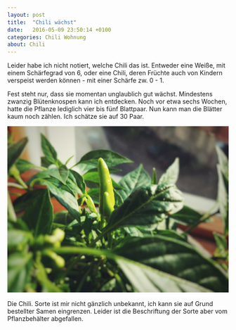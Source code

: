 ```yaml
---
layout: post
title:  "Chili wächst"
date:   2016-05-09 23:50:14 +0100
categories: Chili Wohnung
about: Chili
---
```


Leider habe ich nicht notiert, welche Chili das ist. Entweder eine Weiße, mit einem Schärfegrad von 6, oder eine Chili, deren Früchte auch von Kindern verspeist werden können - mit einer Schärfe zw. 0 - 1.

Fest steht nur, dass sie momentan unglaublich gut wächst. Mindestens zwanzig Blütenknospen kann ich entdecken. Noch vor etwa sechs Wochen, hatte die Pflanze lediglich vier bis fünf Blattpaar. Nun kann man die Blätter kaum noch zählen. Ich schätze sie auf 30 Paar.

<div class="post-image">
    <img src="/img/chili_01.jpeg" alt="The first in an example of split-imagery" />
    <p class="post-image-caption">Die Chili. Sorte ist mir nicht g&auml;nzlich unbekannt, ich kann sie auf Grund bestellter Samen eingrenzen. Leider ist die Beschriftung der Sorte aber vom Pflanzbeh&auml;lter abgefallen.</p>
</div>
